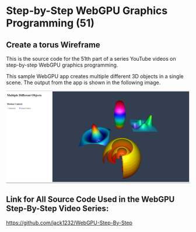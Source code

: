 # Step-by-Step WebGPU Graphics Programming (51) 
## Create a torus Wireframe

This is the source code for the 51th part of a series YouTube videos on step-by-step WebGPU graphics programming.

This sample WebGPU app creates multiple different 3D objects in a single scene. The output from the app is shown in the following image.

![image01](dist/assets/image01.png)

## Link for All Source Code Used in the WebGPU Step-By-Step Video Series:

https://github.com/jack1232/WebGPU-Step-By-Step